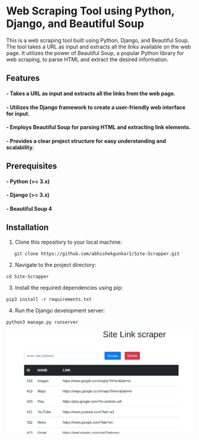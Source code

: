 # Web Scraping Tool using Python, Django, and Beautiful Soup

This is a web scraping tool built using Python, Django, and Beautiful Soup. The tool takes a URL as input and extracts all the links available on the web page. It utilizes the power of Beautiful Soup, a popular Python library for web scraping, to parse HTML and extract the desired information.

## Features

#### - Takes a URL as input and extracts all the links from the web page.
#### - Utilizes the Django framework to create a user-friendly web interface for input.
#### - Employs Beautiful Soup for parsing HTML and extracting link elements.
#### - Provides a clear project structure for easy understanding and scalability.

## Prerequisites

#### - Python (>= 3.x)
#### - Django (>= 3.x)
#### - Beautiful Soup 4

## Installation

1. Clone this repository to your local machine:

```
   git clone https://github.com/abhishekgunkar1/Site-Scrapper.git
```


2. Navigate to the project directory:
```
cd Site-Scrapper
```

3. Install the required dependencies using pip:
```
pip3 install -r requirements.txt
```

4. Run the Django development server:
```
python3 manage.py runserver
```


![sampleImage](sample.png)